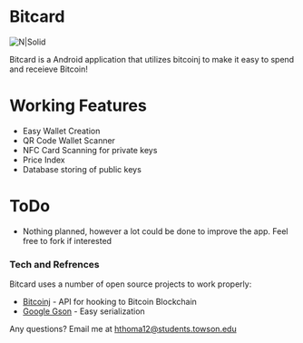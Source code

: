 # Bitcard

![N|Solid](https://i.imgur.com/z8vgVcf.png)

Bitcard is a Android application that utilizes bitcoinj to make it easy to spend and receieve Bitcoin! 


# Working Features
  - Easy Wallet Creation
  - QR Code Wallet Scanner
  - NFC Card Scanning for private keys
  - Price Index
  - Database storing of public keys

# ToDo

  - Nothing planned, however a lot could be done to improve the app. Feel free to fork if interested



### Tech and Refrences 

Bitcard uses a number of open source projects to work properly:

* [Bitcoinj](https://bitcoinj.github.io/) - API for hooking to Bitcoin Blockchain
* [Google Gson](https://github.com/google/gson) - Easy serialization

Any questions? Email me at hthoma12@students.towson.edu




